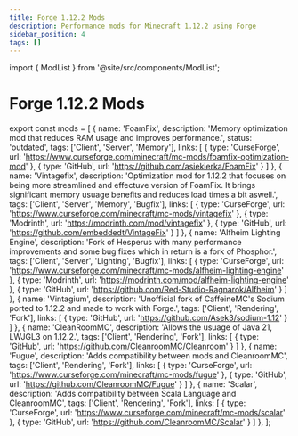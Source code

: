 ```yaml
---
title: Forge 1.12.2 Mods
description: Performance mods for Minecraft 1.12.2 using Forge
sidebar_position: 4
tags: []
---
```


import { ModList } from '@site/src/components/ModList';

# Forge 1.12.2 Mods

export const mods = [
  {
    name: 'FoamFix',
    description: 'Memory optimization mod that reduces RAM usage and improves performance.',
    status: 'outdated',
    tags: ['Client', 'Server', 'Memory'],
    links: [
      { type: 'CurseForge', url: 'https://www.curseforge.com/minecraft/mc-mods/foamfix-optimization-mod' },
      { type: 'GitHub', url: 'https://github.com/asiekierka/FoamFix' }
    ]
  },
  {
    name: 'Vintagefix',
    description: 'Optimization mod for 1.12.2 that focuses on being more streamlined and effectuve version of FoamFix. It brings significant memory usuage benefits and reduces load times a bit aswell.',
    tags: ['Client', 'Server', 'Memory', 'Bugfix'],
    links: [
      { type: 'CurseForge', url: 'https://www.curseforge.com/minecraft/mc-mods/vintagefix' },
      { type: 'Modrinth', url: 'https://modrinth.com/mod/vintagefix' },
      { type: 'GitHub', url: 'https://github.com/embeddedt/VintageFix' }
    ]
  },
  {
    name: 'Alfheim Lighting Engine',
    description: 'Fork of Hesperus with many performance improvements and some bug fixes which in return is a fork of Phosphor.',
    tags: ['Client', 'Server', 'Lighting', 'Bugfix'],
    links: [
      { type: 'CurseForge', url: 'https://www.curseforge.com/minecraft/mc-mods/alfheim-lighting-engine' },
      { type: 'Modrinth', url: 'https://modrinth.com/mod/alfheim-lighting-engine' },
      { type: 'GitHub', url: 'https://github.com/Red-Studio-Ragnarok/Alfheim' }
    ]
  },
  {
    name: 'Vintagium',
    description: 'Unofficial fork of CaffeineMC\'s Sodium ported to 1.12.2 and made to work with Forge.',
    tags: ['Client', 'Rendering', 'Fork'],
    links: [
      { type: 'GitHub', url: 'https://github.com/Asek3/sodium-1.12' }
    ]
  },
  {
    name: 'CleanRoomMC',
    description: 'Allows the usuage of Java 21, LWJGL3 on 1.12.2.',
    tags: ['Client', 'Rendering', 'Fork'],
    links: [
      { type: 'GitHub', url: 'https://github.com/CleanroomMC/Cleanroom' }
    ]
  },
  {
    name: 'Fugue',
    description: 'Adds compatibility between mods and CleanroomMC',
    tags: ['Client', 'Rendering', 'Fork'],
    links: [
      { type: 'CurseForge', url: 'https://www.curseforge.com/minecraft/mc-mods/fugue' },
      { type: 'GitHub', url: 'https://github.com/CleanroomMC/Fugue' }
    ]
  },
  {
    name: 'Scalar',
    description: 'Adds compatibility between Scala Language and CleanroomMC',
    tags: ['Client', 'Rendering', 'Fork'],
    links: [
      { type: 'CurseForge', url: 'https://www.curseforge.com/minecraft/mc-mods/scalar' },
      { type: 'GitHub', url: 'https://github.com/CleanroomMC/Scalar' }
    ]
  },
];

<ModList mods={mods} />

